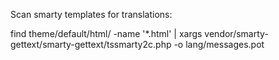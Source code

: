 Scan smarty templates for translations:

find theme/default/html/ -name '*.html' | xargs vendor/smarty-gettext/smarty-gettext/tssmarty2c.php -o lang/messages.pot
